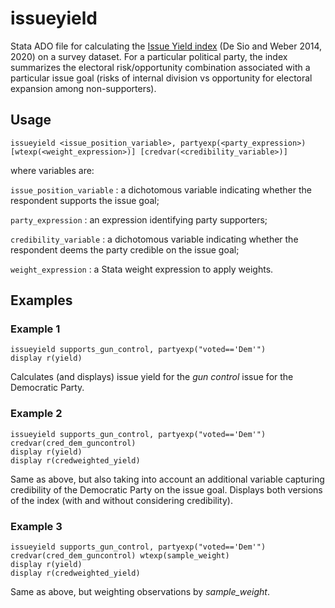 # issueyield
Stata ADO file for calculating the [Issue Yield index](https://en.wikipedia.org/wiki/Issue_Yield) (De Sio and Weber 2014, 2020) on a survey dataset. For a particular political party, the index summarizes the electoral risk/opportunity combination associated with a particular issue goal (risks of internal division vs opportunity for electoral expansion among non-supporters).

## Usage
```
issueyield <issue_position_variable>, partyexp(<party_expression>) [wtexp(<weight_expression>)] [credvar(<credibility_variable>)]
```
where variables are:

```issue_position_variable``` : a dichotomous variable indicating whether the respondent supports the issue goal;

```party_expression``` : an expression identifying party supporters;

```credibility_variable``` : a dichotomous variable indicating whether the respondent deems the party credible on the issue goal;

```weight_expression``` : a Stata weight expression to apply weights.

## Examples

### Example 1
```
issueyield supports_gun_control, partyexp("voted=='Dem'")
display r(yield)
``` 
Calculates (and displays) issue yield for the *gun control* issue for the Democratic Party.

### Example 2
```
issueyield supports_gun_control, partyexp("voted=='Dem'") credvar(cred_dem_guncontrol)
display r(yield)
display r(credweighted_yield)
``` 
Same as above, but also taking into account an additional variable capturing credibility of the Democratic Party on the issue goal.
Displays both versions of the index (with and without considering credibility).

### Example 3
```
issueyield supports_gun_control, partyexp("voted=='Dem'") credvar(cred_dem_guncontrol) wtexp(sample_weight)
display r(yield)
display r(credweighted_yield)
``` 
Same as above, but weighting observations by *sample_weight*.


